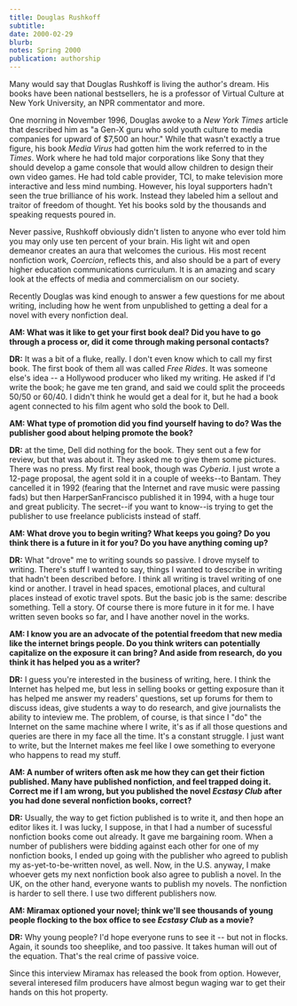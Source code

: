```yaml
---
title: Douglas Rushkoff
subtitle: 
date: 2000-02-29
blurb: 
notes: Spring 2000
publication: authorship
---
```



Many would say that Douglas Rushkoff is living the author's dream. His books have been national bestsellers, he is a professor of Virtual Culture at New York University, an NPR commentator and more.

One morning in November 1996, Douglas awoke to a _New York Times_ article that described him as "a Gen-X guru who sold youth culture to media companies for upward of $7,500 an hour." While that wasn't exactly a true figure, his book _Media Virus_ had gotten him the work referred to in the _Times_. Work where he had told major corporations like Sony that they should develop a game console that would allow children to design their own video games. He had told cable provider, TCI, to make television more interactive and less mind numbing. However, his loyal supporters hadn't seen the true brilliance of his work. Instead they labeled him a sellout and traitor of freedom of thought. Yet his books sold by the thousands and speaking requests poured in.

Never passive, Rushkoff obviously didn't listen to anyone who ever told him you may only use ten percent of your brain. His light wit and open demeanor creates an aura that welcomes the curious. His most recent nonfiction work, _Coercion_, reflects this, and also should be a part of every higher education communications curriculum. It is an amazing and scary look at the effects of media and commercialism on our society.

Recently Douglas was kind enough to answer a few questions for me about writing, including how he went from unpublished to getting a deal for a novel with every nonfiction deal.

**AM: What was it like to get your first book deal? Did you have to go through a process or, did it come through making personal contacts?**

**DR:** It was a bit of a fluke, really. I don't even know which to call my first book. The first book of them all was called _Free Rides_. It was someone else's idea -- a Hollywood producer who liked my writing. He asked if I'd write the book; he gave me ten grand, and said we could split the proceeds 50/50 or 60/40. I didn't think he would get a deal for it, but he had a book agent connected to his film agent who sold the book to Dell.

**AM: What type of promotion did you find yourself having to do? Was the publisher good about helping promote the book?**

**DR:** at the time, Dell did nothing for the book. They sent out a few for review, but that was about it. They asked me to give them some pictures. There was no press. My first real book, though was _Cyberia_. I just wrote a 12-page proposal, the agent sold it in a couple of weeks--to Bantam. They cancelled it in 1992 (fearing that the Internet and rave music were passing fads) but then HarperSanFrancisco published it in 1994, with a huge tour and great publicity. The secret--if you want to know--is trying to get the publisher to use freelance publicists instead of staff.

**AM: What drove you to begin writing? What keeps you going? Do you think there is a future in it for you? Do you have anything coming up?**

**DR:** What "drove" me to writing sounds so passive. I drove myself to writing. There's stuff I wanted to say, things I wanted to describe in writing that hadn't been described before. I think all writing is travel writing of one kind or another. I travel in head spaces, emotional places, and cultural places instead of exotic travel spots. But the basic job is the same: describe something. Tell a story. Of course there is more future in it for me. I have written seven books so far, and I have another novel in the works.

**AM: I know you are an advocate of the potential freedom that new media like the internet brings people. Do you think writers can potentially capitalize on the exposure it can bring? And aside from research, do you think it has helped you as a writer?**

**DR:** I guess you're interested in the business of writing, here. I think the Internet has helped me, but less in selling books or getting exposure than it has helped me answer my readers' questions, set up forums for them to discuss ideas, give students a way to do research, and give journalists the ability to inteview me. The problem, of course, is that since I "do" the Internet on the same machine where I write, it's as if all those questions and queries are there in my face all the time. It's a constant struggle. I just want to write, but the Internet makes me feel like I owe something to everyone who happens to read my stuff.

**AM: A number of writers often ask me how they can get their fiction published. Many have published nonfiction, and feel trapped doing it. Correct me if I am wrong, but you published the novel _Ecstasy Club_ after you had done several nonfiction books, correct?**

**DR:** Usually, the way to get fiction published is to write it, and then hope an editor likes it. I was lucky, I suppose, in that I had a number of sucessful nonfiction books come out already. It gave me bargaining room. When a number of publishers were bidding against each other for one of my nonfiction books, I ended up going with the publisher who agreed to publish my as-yet-to-be-written novel, as well. Now, in the U.S. anyway, I make whoever gets my next nonfiction book also agree to publish a novel. In the UK, on the other hand, everyone wants to publish my novels. The nonfiction is harder to sell there. I use two different publishers now.

**AM: Miramax optioned your novel; think we'll see thousands of young people flocking to the box office to see _Ecstasy Club_ as a movie?**

**DR:** Why young people? I'd hope everyone runs to see it -- but not in flocks. Again, it sounds too sheeplike, and too passive. It takes human will out of the equation. That's the real crime of passive voice.

Since this interview Miramax has released the book from option. However, several interesed film producers have almost begun waging war to get their hands on this hot property.

